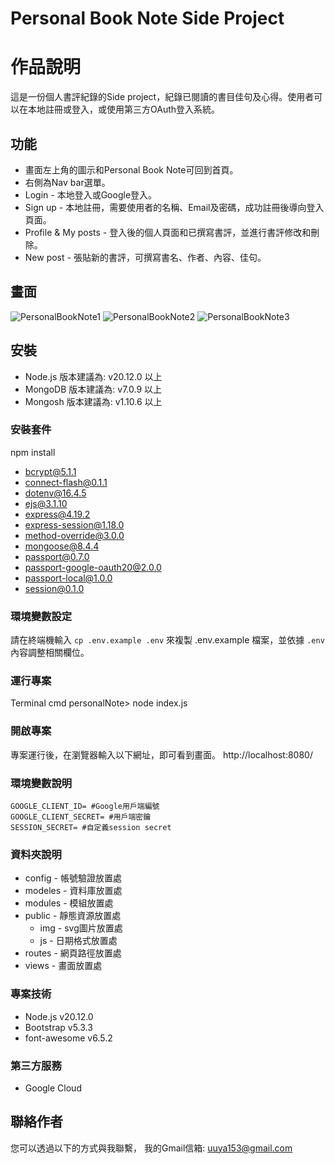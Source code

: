 # Personal Book Note Side Project

# 作品說明
這是一份個人書評紀錄的Side project，紀錄已閱讀的書目佳句及心得。使用者可以在本地註冊或登入，或使用第三方OAuth登入系統。

## 功能
* 畫面左上角的圖示和Personal Book Note可回到首頁。
* 右側為Nav bar選單。
* Login - 本地登入或Google登入。
* Sign up - 本地註冊，需要使用者的名稱、Email及密碼，成功註冊後導向登入頁面。
* Profile & My posts - 登入後的個人頁面和已撰寫書評，並進行書評修改和刪除。
* New post - 張貼新的書評，可撰寫書名、作者、內容、佳句。

## 畫面
![PersonalBookNote1](https://i.ibb.co/wgFBt6F/Personal-Book-Note4.png)
![PersonalBookNote2](https://i.ibb.co/drGN2j4/Personal-Book-Note5.png)
![PersonalBookNote3](https://i.ibb.co/n3hQdWL/Personal-Book-Note6.png)

## 安裝
- Node.js 版本建議為: v20.12.0 以上
- MongoDB 版本建議為: v7.0.9 以上
- Mongosh 版本建議為: v1.10.6 以上

### 安裝套件
npm install
- bcrypt@5.1.1
- connect-flash@0.1.1
- dotenv@16.4.5
- ejs@3.1.10
- express@4.19.2
- express-session@1.18.0
- method-override@3.0.0
- mongoose@8.4.4
- passport@0.7.0
- passport-google-oauth20@2.0.0
- passport-local@1.0.0
- session@0.1.0

### 環境變數設定
請在終端機輸入 `cp .env.example .env` 來複製 .env.example 檔案，並依據 `.env` 內容調整相關欄位。

### 運行專案
Terminal cmd personalNote> node index.js

### 開啟專案
專案運行後，在瀏覽器輸入以下網址，即可看到畫面。
http://localhost:8080/

### 環境變數說明

```env
GOOGLE_CLIENT_ID= #Google用戶端編號
GOOGLE_CLIENT_SECRET= #用戶端密鑰
SESSION_SECRET= #自定義session secret
```

### 資料夾說明
- config - 帳號驗證放置處
- modeles - 資料庫放置處
- modules - 模組放置處
- public - 靜態資源放置處
  - img - svg圖片放置處
  - js - 日期格式放置處
- routes - 網頁路徑放置處
- views - 畫面放置處

### 專案技術
- Node.js v20.12.0
- Bootstrap v5.3.3
- font-awesome v6.5.2

### 第三方服務
 - Google Cloud

## 聯絡作者
您可以透過以下的方式與我聯繫，
我的Gmail信箱: uuya153@gmail.com